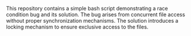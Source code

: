 This repository contains a simple bash script demonstrating a race condition bug and its solution. The bug arises from concurrent file access without proper synchronization mechanisms. The solution introduces a locking mechanism to ensure exclusive access to the files.